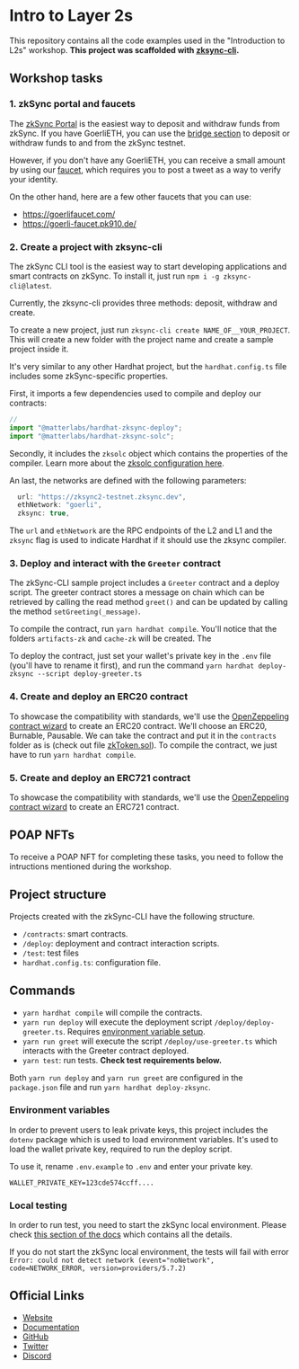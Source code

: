 # Intro to Layer 2s

This repository contains all the code examples used in the "Introduction to L2s" workshop.
**This project was scaffolded with [zksync-cli](https://github.com/matter-labs/zksync-cli).**

## Workshop tasks

### 1. zkSync portal and faucets

The [zkSync Portal](https://portal.zksync.io/) is the easiest way to deposit and withdraw funds from zkSync. If you have GoerliETH, you can use the [bridge section](https://portal.zksync.io/bridge) to deposit or withdraw funds to and from the zkSync testnet.

However, if you don't have any GoerliETH, you can receive a small amount by using our [faucet](https://portal.zksync.io/faucet), which requires you to post a tweet as a way to verify your identity.

On the other hand, here are a few other faucets that you can use:

- https://goerlifaucet.com/
- https://goerli-faucet.pk910.de/

### 2. Create a project with zksync-cli

The zkSync CLI tool is the easiest way to start developing applications and smart contracts on zkSync. To install it, just run `npm i -g zksync-cli@latest`.

Currently, the zksync-cli provides three methods: deposit, withdraw and create.

To create a new project, just run `zksync-cli create NAME_OF__YOUR_PROJECT`. This will create a new folder with the project name and create a sample project inside it.

It's very similar to any other Hardhat project, but the `hardhat.config.ts` file includes some zkSync-specific properties.

First, it imports a few dependencies used to compile and deploy our contracts:

```typescript
//
import "@matterlabs/hardhat-zksync-deploy";
import "@matterlabs/hardhat-zksync-solc";
```

Secondly, it includes the `zksolc` object which contains the properties of the compiler. Learn more about the [zksolc configuration here](https://v2-docs.zksync.io/api/hardhat/plugins.html#hardhat-zksync-solc).

An last, the networks are defined with the following parameters:

```js
  url: "https://zksync2-testnet.zksync.dev",
  ethNetwork: "goerli",
  zksync: true,
```

The `url` and `ethNetwork` are the RPC endpoints of the L2 and L1 and the `zksync` flag is used to indicate Hardhat if it should use the zksync compiler.

### 3. Deploy and interact with the `Greeter` contract

The zkSync-CLI sample project includes a `Greeter` contract and a deploy script. The greeter contract stores a message on chain which can be retrieved by calling the read method `greet()` and can be updated by calling the method `setGreeting(_message)`.

To compile the contract, run `yarn hardhat compile`. You'll notice that the folders `artifacts-zk` and `cache-zk` will be created. The

To deploy the contract, just set your wallet's private key in the `.env` file (you'll have to rename it first), and run the command `yarn hardhat deploy-zksync --script deploy-greeter.ts`

### 4. Create and deploy an ERC20 contract

To showcase the compatibility with standards, we'll use the [OpenZeppeling contract wizard](https://wizard.openzeppelin.com/#erc20) to create an ERC20 contract. We'll choose an ERC20, Burnable, Pausable. We can take the contract and put it in the `contracts` folder as is (check out file [zkToken.sol](./contracts/zkToken.sol)). To compile the contract, we just have to run `yarn hardhat compile`.

### 5. Create and deploy an ERC721 contract

To showcase the compatibility with standards, we'll use the [OpenZeppeling contract wizard](https://wizard.openzeppelin.com/#erc20) to create an ERC721 contract.

## POAP NFTs

To receive a POAP NFT for completing these tasks, you need to follow the intructions mentioned during the workshop.

## Project structure

Projects created with the zkSync-CLI have the following structure.

- `/contracts`: smart contracts.
- `/deploy`: deployment and contract interaction scripts.
- `/test`: test files
- `hardhat.config.ts`: configuration file.

## Commands

- `yarn hardhat compile` will compile the contracts.
- `yarn run deploy` will execute the deployment script `/deploy/deploy-greeter.ts`. Requires [environment variable setup](#environment-variables).
- `yarn run greet` will execute the script `/deploy/use-greeter.ts` which interacts with the Greeter contract deployed.
- `yarn test`: run tests. **Check test requirements below.**

Both `yarn run deploy` and `yarn run greet` are configured in the `package.json` file and run `yarn hardhat deploy-zksync`.

### Environment variables

In order to prevent users to leak private keys, this project includes the `dotenv` package which is used to load environment variables. It's used to load the wallet private key, required to run the deploy script.

To use it, rename `.env.example` to `.env` and enter your private key.

```
WALLET_PRIVATE_KEY=123cde574ccff....
```

### Local testing

In order to run test, you need to start the zkSync local environment. Please check [this section of the docs](https://v2-docs.zksync.io/api/hardhat/testing.html#prerequisites) which contains all the details.

If you do not start the zkSync local environment, the tests will fail with error `Error: could not detect network (event="noNetwork", code=NETWORK_ERROR, version=providers/5.7.2)`

## Official Links

- [Website](https://zksync.io/)
- [Documentation](https://v2-docs.zksync.io/dev/)
- [GitHub](https://github.com/matter-labs)
- [Twitter](https://twitter.com/zksync)
- [Discord](https://discord.gg/nMaPGrDDwk)
